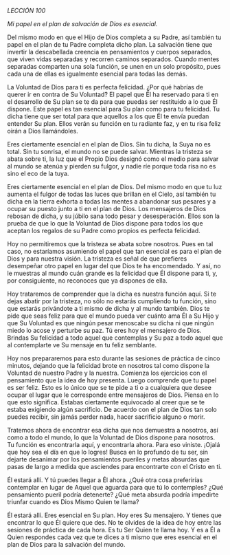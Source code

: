 *LECCIÓN 100*

*Mi papel en el plan de salvación de Dios es esencial.*

Del mismo modo en que el Hijo de Dios completa a su Padre, así también tu papel en el plan de tu Padre completa dicho plan. La salvación tiene que invertir la descabellada creencia en pensamientos y cuerpos separados, que viven vidas separadas y recorren caminos separados. Cuando mentes separadas comparten una sola función, se unen en un solo propósito, pues cada una de ellas es igualmente esencial para todas las demás.

La Voluntad de Dios para ti es perfecta felicidad. ¿Por qué habrías de querer ir en contra de Su Voluntad? El papel que Él ha reservado para ti en el desarrollo de Su plan se te da para que puedas ser restituido a lo que Él dispone. Este papel es tan esencial para Su plan como para tu felicidad. Tu dicha tiene que ser total para que aquellos a los que Él te envía puedan entender Su plan. Ellos verán su función en tu radiante faz, y en tu risa feliz oirán a Dios llamándoles.

Eres ciertamente esencial en el plan de Dios. Sin tu dicha, la Suya no es total. Sin tu sonrisa, el mundo no se puede salvar. Mientras la tristeza se abata sobre ti, la luz que el Propio Dios designó como el medio para salvar al mundo se atenúa y pierden su fulgor, y nadie ríe porque toda risa no es sino el eco de la tuya.

Eres ciertamente esencial en el plan de Dios. Del mismo modo en que tu luz aumenta el fulgor de todas las luces que brillan en el Cielo, así también tu dicha en la tierra exhorta a todas las mentes a abandonar sus pesares y a ocupar su puesto junto a ti en el plan de Dios. Los mensajeros de Dios rebosan de dicha, y su júbilo sana todo pesar y desesperación. Ellos son la prueba de que lo que la Voluntad de Dios dispone para todos los que aceptan los regalos de su Padre como propios es perfecta felicidad.

Hoy no permitiremos que la tristeza se abata sobre nosotros. Pues en tal caso, no estaríamos asumiendo el papel que tan esencial es para el plan de Dios y para nuestra visión. La tristeza es señal de que prefieres desempeñar otro papel en lugar del que Dios te ha encomendado. Y así, no le muestras al mundo cuán grande es la felicidad que Él dispone para ti, y, por consiguiente, no reconoces que ya dispones de ella.

Hoy trataremos de comprender que la dicha es nuestra función aquí. Si te dejas abatir por la tristeza, no sólo no estarás cumpliendo tu función, sino que estarás privándote a ti mismo de dicha y al mundo también. Dios te pide que seas feliz para que el mundo pueda ver cuánto ama Él a Su Hijo y que Su Voluntad es que ningún pesar menoscabe su dicha ni que ningún miedo lo acose y perturbe su paz. Tú eres hoy el mensajero de Dios. Brindas Su felicidad a todo aquel que contemplas y Su paz a todo aquel que al contemplarte ve Su mensaje en tu feliz semblante.

Hoy nos prepararemos para esto durante las sesiones de práctica de cinco minutos, dejando que la felicidad brote en nosotros tal como dispone la Voluntad de nuestro Padre y la nuestra. Comienza los ejercicios con el pensamiento que la idea de hoy presenta. Luego comprende que tu papel es ser feliz. Esto es lo único que se te pide a ti o a cualquiera que desee ocupar el lugar que le corresponde entre mensajeros de Dios. Piensa en lo que esto significa. Estabas ciertamente equivocado al creer que se te estaba exigiendo algún sacrificio. De acuerdo con el plan de Dios tan solo puedes recibir, sin jamás perder nada, hacer sacrificio alguno o morir.

Tratemos ahora de encontrar esa dicha que nos demuestra a nosotros, así como a todo el mundo, lo que la Voluntad de Dios dispone para nosotros. Tu función es encontrarla aquí, y encontrarla ahora. Para eso viniste. ¡Ojalá que hoy sea el día en que lo logres! Busca en lo profundo de tu ser, sin dejarte desanimar por los pensamientos pueriles y metas absurdas que pasas de largo a medida que asciendes para encontrarte con el Cristo en ti.

Él estará allí. Y tú puedes llegar a Él ahora. ¿Qué otra cosa preferirías contemplar en lugar de Aquel que aguarda para que tú lo contemples? ¿Qué pensamiento pueril podría detenerte? ¿Qué meta absurda podría impedirte triunfar cuando es Dios Mismo Quien te llama?

Él estará allí. Eres esencial en Su plan. Hoy eres Su mensajero. Y tienes que encontrar lo que Él quiere que des. No te olvides de la idea de hoy entre las sesiones de práctica de cada hora. Es tu Ser Quien te llama hoy. Y es a Él a Quien respondes cada vez que te dices a ti mismo que eres esencial en el plan de Dios para la salvación del mundo.
